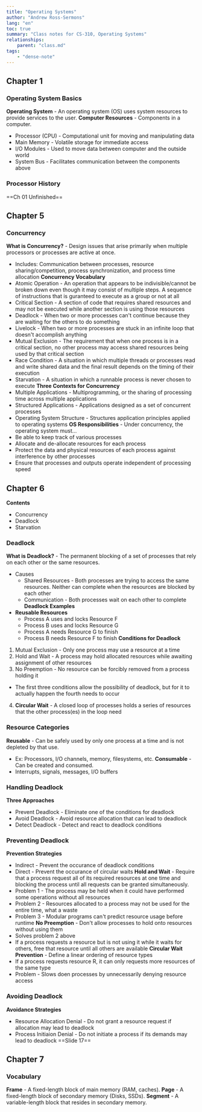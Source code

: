 ```yaml
---
title: "Operating Systems"
author: "Andrew Ross-Sermons"
lang: "en"
toc: true
summary: "Class notes for CS-310, Operating Systems"
relationships:
    parent: "class.md"
tags:
    - "dense-note"
---
```

## Chapter 1
### Operating System Basics
**Operating System** - An operating system (OS) uses system resources to provide services to the user.
**Computer Resources** - Components in a computer.
- Processor (CPU) - Computational unit for moving and manipulating data
- Main Memory - Volatile storage for immediate access
- I/O Modules - Used to move data between computer and the outside world
- System Bus - Facilitates communication between the components above
### Processor History
==Ch 01 Unfinished==
## Chapter 5
### Concurrency
**What is Concurrency?** - Design issues that arise primarily when multiple processors or processes are active at once.
- Includes: Communication between processes, resource sharing/competition, process synchronization, and process time allocation
**Concurrency Vocabulary**
- Atomic Operation - An operation that appears to be indivisible/cannot be broken down even though it may consist of multiple steps. A sequence of instructions that is guranteed to execute as a group or not at all
- Critical Section - A section of code that requires shared resources and may not be executed while another section is using those resources
- Deadlock - When two or more processes can't continue because they are waiting for the others to do something
- Livelock - When two or more processes are stuck in an infinite loop that doesn't accomplish anything
- Mutual Exclusion - The requirement that when one process is in a critical section, no other process may access shared resources being used by that critical section
- Race Condition - A situation in which multiple threads or processes read and write shared data and the final result depends on the timing of their execution
- Starvation - A situation in which a runnable process is never chosen to execute
**Three Contexts for Concurrency**
- Multiple Applications - Multiprogramming, or the sharing of processing time across multiple applications
- Structured Applications - Applications designed as a set of concurrent processes
- Operating System Structure - Structures application principles applied to operating systems
**OS Responsibilities** - Under concurrency, the operating system must...
- Be able to keep track of various processes
- Allocate and de-allocate resources for each process
- Protect the data and physical resources of each process against interference by other processes
- Ensure that processes and outputs operate independent of processing speed
## Chapter 6
**Contents**
- Concurrency
- Deadlock
- Starvation
### Deadlock
**What is Deadlock?** - The permanent blocking of a set of processes that rely on each other or the same resources.
- Causes
  - Shared Resources - Both processes are trying to access the same resources. Neither can complete when the resources are blocked by each other
  - Communication - Both processes wait on each other to complete
**Deadlock Examples**
- **Reusable Resources**
  - Process A uses and locks Resource F
  - Process B uses and locks Resource G
  - Process A needs Resource G to finish
  - Process B needs Resource F to finish
**Conditions for Deadlock**
1. Mutual Exclusion - Only one process may use a resource at a time
2. Hold and Wait - A process may hold allocated resources while awaiting assignment of other resources
3. No Preemption - No resource can be forcibly removed from a process holding it
- The first three conditions allow the possibility of deadlock, but for it to actually happen the fourth needs to occur
4. **Circular Wait** - A closed loop of processes holds a series of resources that the other process(es) in the loop need
### Resource Categories
**Reusable** - Can be safely used by only one process at a time and is not depleted by that use.
- Ex: Processors, I/O channels, memory, filesystems, etc.
**Consumable** - Can be created and consumed.
- Interrupts, signals, messages, I/O buffers
### Handling Deadlock
**Three Approaches**
- Prevent Deadlock - Eliminate one of the conditions for deadlock
- Avoid Deadlock - Avoid resource allocation that can lead to deadlock
- Detect Deadlock - Detect and react to deadlock conditions
### Preventing Deadlock
**Prevention Strategies**
- Indirect - Prevent the occurance of deadlock conditions
- Direct - Prevent the occurance of circular waits
**Hold and Wait** - Require that a process request all of its required resources at one time and blocking the process until all requests can be granted simultaneously.
- Problem 1 - The process may be held when it could have performed some operations without all resources
- Problem 2 - Resources allocated to a process may not be used for the entire time, what a waste
- Problem 3 - Modular programs can't predict resource usage before runtime
**No Preemption** - Don't allow processes to hold onto resources without using them
- Solves problem 2 above
- If a process requests a resource but is not using it while it waits for others, free that resource until all others are available
**Circular Wait Prevention** - Define a linear ordering of resource types
- If a process requests resource R, it can only requests more resources of the same type
- Problem - Slows doen processes by unnecessarily denying resource access
### Avoiding Deadlock
**Avoidance Strategies**
- Resource Allocation Denial - Do not grant a resource request if allocation may lead to deadlock
- Process Initiaion Denial - Do not initiate a process if its demands may lead to deadlock
==Slide 17==
## Chapter 7
### Vocabulary
**Frame** - A fixed-length block of main memory (RAM, caches).
**Page** - A fixed-length block of secondary memory (Disks, SSDs).
**Segment** - A variable-length block that resides in secondary memory.
